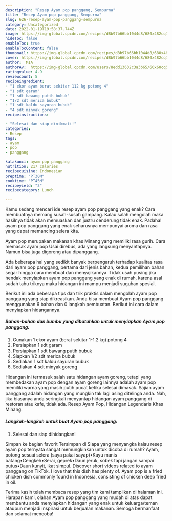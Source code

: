 ```yaml
---
description: "Resep Ayam pop panggang, Sempurna"
title: "Resep Ayam pop panggang, Sempurna"
slug: 626-resep-ayam-pop-panggang-sempurna
category: Uncategorized
date: 2022-01-19T19:58:37.744Z
image: https://img-global.cpcdn.com/recipes/d8b97b66bb1044d8/680x482cq70/ayam-pop-panggang-foto-resep-utama.jpg
hideToc: false
enableToc: true
enableTocContent: false
thumbnail: https://img-global.cpcdn.com/recipes/d8b97b66bb1044d8/680x482cq70/ayam-pop-panggang-foto-resep-utama.jpg
cover: https://img-global.cpcdn.com/recipes/d8b97b66bb1044d8/680x482cq70/ayam-pop-panggang-foto-resep-utama.jpg
author:  MIA
authorAv:  https://img-global.cpcdn.com/users/8edd13632c3a3b65/60x60cq50/avatar.jpg
ratingvalue: 4.9
reviewcount: 5
recipeingredient:
- "1 ekor ayam berat sekitar 112 kg potong 4"
- "1 sdt garam"
- "1 sdt bawang putih bubuk"
- "1/2 sdt merica bubuk"
- "1 sdt kaldu sayuran bubuk"
- "4 sdt minyak goreng"
recipeinstructions:

- "Selesai dan siap dinikmati!"
categories:
- Resep
tags:
- ayam
- pop
- panggang

katakunci: ayam pop panggang 
nutrition: 217 calories
recipecuisine: Indonesian
preptime: "PT30M"
cooktime: "PT45M"
recipeyield: "3"
recipecategory: Lunch

---
```



Kamu sedang mencari ide resep ayam pop panggang yang enak? Cara membuatnya memang susah-susah gampang. Kalau salah mengolah maka hasilnya tidak akan memuaskan dan justru cenderung tidak enak. Padahal ayam pop panggang yang enak seharusnya mempunyai aroma dan rasa yang dapat memancing selera kita.


Ayam pop merupakan makanan khas Minang yang memiliki rasa gurih. Cara memasak ayam pop Usai direbus, ada yang langsung menyantapnya. Namun bisa juga digoreng atau dipanggang.

Ada beberapa hal yang sedikit banyak berpengaruh terhadap kualitas rasa dari ayam pop panggang, pertama dari jenis bahan, kedua pemilihan bahan segar hingga cara membuat dan menyajikannya. Tidak usah pusing jika hendak menyiapkan ayam pop panggang yang enak di rumah, karena asal sudah tahu triknya maka hidangan ini mampu menjadi suguhan spesial.


Berikut ini ada beberapa tips dan trik praktis dalam mengolah ayam pop panggang yang siap dikreasikan. Anda bisa membuat Ayam pop panggang menggunakan 6 bahan dan 0 langkah pembuatan. Berikut ini cara dalam menyiapkan hidangannya.

<!--inarticleads1-->

##### Bahan-bahan dan bumbu yang dibutuhkan untuk menyiapkan Ayam pop panggang:

1. Gunakan 1 ekor ayam (berat sekitar 1-1.2 kg) potong 4
1. Persiapkan 1 sdt garam
1. Persiapkan 1 sdt bawang putih bubuk
1. Siapkan 1/2 sdt merica bubuk
1. Sediakan 1 sdt kaldu sayuran bubuk
1. Sediakan 4 sdt minyak goreng


Hidangan ini termasuk salah satu hidangan ayam goreng, tetapi yang membedakan ayam pop dengan ayam goreng lainnya adalah ayam pop memiliki warna yang masih putih pucat ketika selesai dimasak. Sajian ayam panggang adalah hidangan yang mungkin tak lagi asing ditelinga anda. Nah, jika biasanya anda seringkali menyantap hidangan ayam panggang di restoran atau kafe, tidak ada. Resep Ayam Pop, Hidangan Legendaris Khas Minang. 

<!--inarticleads2-->

##### Langkah-langkah untuk buat Ayam pop panggang:


1. Selesai dan siap dihidangkan!

Simpan ke bagian favorit Tersimpan di Siapa yang menyangka kalau resep ayam pop ternyata sangat memungkinkan untuk dicoba di rumah? Ayam, potong sesuai selera (saya pakai sayap)•Kayu manis batang•Cengkeh•Serai, geprek•Daun jeruk, sobek tapi jangan sampai putus•Daun kunyit, ikat simpul. Discover short videos related to ayam panggang on TikTok. I love that this dish has plenty of. Ayam pop is a fried chicken dish commonly found in Indonesia, consisting of chicken deep fried in oil. 

Terima kasih telah membaca resep yang tim kami tampilkan di halaman ini. Harapan kami, olahan Ayam pop panggang yang mudah di atas dapat membantu anda menyiapkan hidangan yang enak untuk keluarga/teman ataupun menjadi inspirasi untuk berjualan makanan. Semoga bermanfaat dan selamat mencoba!
